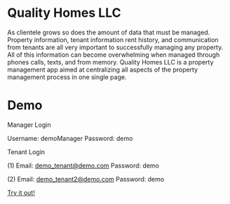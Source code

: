 # Quality Homes LLC

As clientele grows so does the amount of data that must be managed. Property information, tenant information rent history, and communication from tenants are all very important to successfully managing any property. All of this information can become overwhelming when managed through phones calls, texts, and from memory. Quality Homes LLC is a property management app aimed at centralizing all aspects of the property management process in one single page. 

# Demo 

Manager Login

Username: demoManager
Password: demo

Tenant Login

(1) 
Email: demo_tenant@demo.com
Password: demo

(2) 
Email: demo_tenant2@demo.com
Password: demo

[Try it out!](https://agile-refuge-23284.herokuapp.com/)
